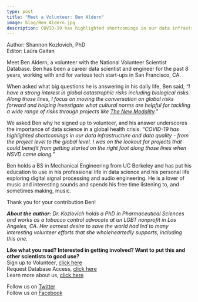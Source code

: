 ```yaml
---
type: post
title: "Meet a Volunteer: Ben Aldern"
image: blog/Ben_Aldern.jpg
description: COVID-19 has highlighted shortcomings in our data infrastructure and data quality - from the project level to the global level. I was on the lookout for projects that could benefit from getting started on the right foot along those lines when NSVD came along.
---
```

<span class="grey-3">Author:</span> Shannon Kozlovich, PhD\
<span class="grey-3">Editor:</span> Laüra Gaitan

Meet Ben Aldern, a volunteer with the National Volunteer Scientist Database. Ben has been a career data scientist and engineer for the past 8 years, working with and for various tech start-ups in San Francisco, CA. 

When asked what big questions he is answering in his daily life, Ben said, *“I have a strong interest in global catastrophic risks including biological risks. Along those lines, I focus on moving the conversation on global risks forward and helping investigate what cultural norms are helpful for tackling a wide range of risks through projects like [The New Modality](http://thenewmodality.com/).”*

We asked Ben why he signed up to volunteer, and his answer underscores the importance of data science in a global health crisis. *“COVID-19 has highlighted shortcomings in our data infrastructure and data quality - from the project level to the global level. I was on the lookout for projects that could benefit from getting started on the right foot along those lines when NSVD came along.”*

Ben holds a BS in Mechanical Engineering from UC Berkeley and has put his education to use in his professional life in data science and his personal life exploring digital signal processing and audio engineering. He is a lover of music and interesting sounds and spends his free time listening to, and sometimes making, music. 

Thank you for your contribution Ben!

***About the author:*** *Dr. Kozlovich holds a PhD in Pharmaceutical Sciences and works as a tobacco control advocate at an LGBT nonprofit in Los Angeles, CA. Her earnest desire to save the world had led to many interesting volunteer efforts that she wholeheartedly supports, including this one.*

**Like what you read? Interested in getting involved? Want to put this and other scientists to good use?**\
Sign up to Volunteer, [click here](https://covid19sci.org/join/)\
Request Database Access, [click here](https://covid19sci.org/access/)\
Learn more about us, [click here](https://covid19sci.org/)

Follow us on [Twitter](https://twitter.com/COVID19_NSVD)\
Follow us on [Facebook](https://www.facebook.com/NationalScientistVolunteerDatabase/)
